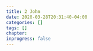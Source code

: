 ```yaml
---
title: 2 John
date: 2020-03-28T20:31:40-04:00
categories: []
tags: []
chapter: 
inprogress: false
---
```


